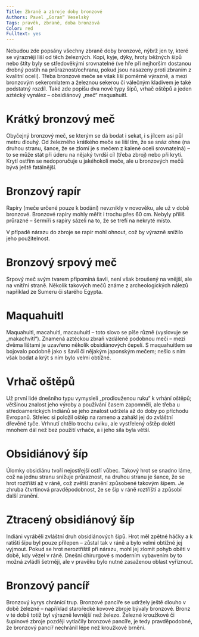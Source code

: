 ```yaml
---
Title: Zbraně a zbroje doby bronzové
Authors: Pavel „Goran“ Veselský
Tags: pravěk, zbraně, doba bronzová
Color: red
Fulltext: yes
---
```



Nebudou zde popsány všechny zbraně doby bronzové, nýbrž jen ty, které se
výrazněji liší od těch železných. Kopí, kyje, dýky, hroty běžných šípů nebo
štíty byly se středověkými srovnatelné (ve hře při nejhorším dostanou drobný postih na
průraznost/ochranu, pokud jsou nasazeny proti zbraním z kvalitní oceli). Třeba bronzové
meče se však liší poměrně výrazně, a mezi bronzovým sekeromlatem a železnou sekerou
či válečným kladivem je také podstatný rozdíl. Také zde popíšu dva nové typy šípů, vrhač oštěpů a jeden aztécký vynález – obsidiánový „meč“ maquahuitl.

# Krátký bronzový meč

Obyčejný bronzový meč, se kterým se dá bodat i sekat, i s jílcem asi půl metru
dlouhý. Od železného krátkého meče se liší tím, že se snáz ohne (na druhou stranu, šance,
že se zlomí je s mečem z kalené oceli srovnatelná) – to se může stát při úderu na nějaký
tvrdší cíl (třeba zbroj) nebo při krytí. Krytí ostřím se nedoporučuje u jakéhokoli meče, ale u
bronzových mečů bývá ještě fatálnější.

# Bronzový rapír
Rapíry (meče určené pouze k bodání) nevznikly v novověku, ale už v době bronzové.
Bronzové rapíry mohly měřit i trochu přes 60 cm. Nebyly příliš průrazné – šermíři s rapíry
sázeli na to, že se trefí na nekryté místo.

V případě nárazu do zbroje se rapír mohl ohnout, což by výrazně snížilo jeho
použitelnost.

# Bronzový srpový meč

Srpový meč svým tvarem připomíná šavli, není však broušený na vnější, ale na
vnitřní straně. Několik takových mečů známe z archeologických nálezů
například ze Sumeru či starého Egypta.

# Maquahuitl
Maquahuitl, macahuitl, macauhuitl – toto slovo se píše různě (vyslovuje se „makachvitl“). Znamená aztéckou zbraň vzdáleně podobnou meči – mezi dvěma lištami je uzavřeno několik obsidiánových čepelí. S maquahuitlem se bojovalo podobně jako s šavlí či nějakým japonským mečem; nešlo s ním však bodat a krýt s ním bylo velmi obtížné. 

# Vrhač oštěpů 
Už první lidé dnešního typu vymysleli „prodlouženou ruku“ k vrhání oštěpů; většinou znalost jeho výroby a používání časem zapomněli, ale třeba u středoamerických Indiánů se jeho znalost udržela až do doby po příchodu Evropanů. Střelec si položil oštěp na rameno a zahákl jej do zvláštní dřevěné tyče. Vrhnutí chtělo trochu cviku, ale vystřelený oštěp dolétl mnohem dál než bez použití vrhače, a i jeho síla byla větší. 

# Obsidiánový šíp 
Úlomky obsidiánu tvoří nejostřejší ostří vůbec. Takový hrot se snadno láme, což na jednu stranu snižuje průraznost, na druhou stranu je šance, že se hrot roztříští až v ráně, což zvětší zranění způsobené takovým šípem. Je zhruba čtvrtinová pravděpodobnost, že se šíp v ráně roztříští a způsobí další zranění. 

# Ztracený obsidiánový šíp 
Indiáni vyráběli zvláštní druh obsidiánových šípů. Hrot měl zpětné háčky a k ratišti šípu byl pouze přilepen – zůstal tak v ráně a bylo velmi obtížné jej vyjmout. Pokud se hrot neroztříštil při nárazu, mohl jej zlomit pohyb oběti v době, kdy vězel v ráně. Dnešní chirurgové s moderním vybavením by to možná zvládli šetrněji, ale v pravěku bylo nutné zasaženou oblast vyříznout. 

# Bronzový pancíř
 
Bronzový kyrys chránící trup. Bronzové pancíře se udržely ještě dlouho v době železné – například starořecké kovové zbroje bývaly bronzové. Bronz v té době totiž byl výrazně levnější než železo. Železné kroužkové či šupinové zbroje později vytlačily bronzové pancíře, je tedy pravděpodobné, že bronzový pancíř nechránil lépe než kroužkové brnění. 

